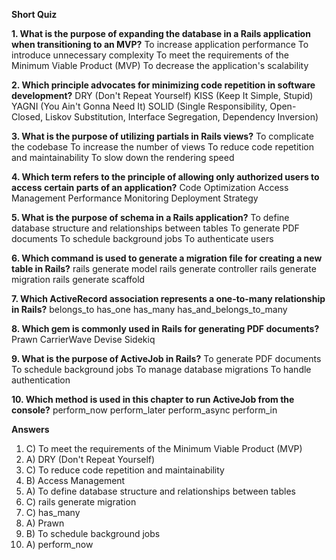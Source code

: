 **Short Quiz**

**1. What is the purpose of expanding the database in a Rails application when transitioning to an MVP?**
To increase application performance
To introduce unnecessary complexity
To meet the requirements of the Minimum Viable Product (MVP)
To decrease the application's scalability

**2.  Which principle advocates for minimizing code repetition in software development?**
DRY (Don't Repeat Yourself)
KISS (Keep It Simple, Stupid)
YAGNI (You Ain't Gonna Need It)
SOLID (Single Responsibility, Open-Closed, Liskov Substitution, Interface Segregation, Dependency Inversion)

**3. What is the purpose of utilizing partials in Rails views?**
To complicate the codebase
To increase the number of views
To reduce code repetition and maintainability
To slow down the rendering speed

**4. Which term refers to the principle of allowing only authorized users to access certain parts of an application?**
Code Optimization
Access Management
Performance Monitoring
Deployment Strategy

**5. What is the purpose of schema in a Rails application?**
To define database structure and relationships between tables
To generate PDF documents
To schedule background jobs
To authenticate users

**6. Which command is used to generate a migration file for creating a new table in Rails?**
rails generate model
rails generate controller
rails generate migration
rails generate scaffold

**7. Which ActiveRecord association represents a one-to-many relationship in Rails?**
belongs_to
has_one
has_many
has_and_belongs_to_many

**8. Which gem is commonly used in Rails for generating PDF documents?**
Prawn
CarrierWave
Devise
Sidekiq

**9. What is the purpose of ActiveJob in Rails?**
To generate PDF documents
To schedule background jobs
To manage database migrations
To handle authentication

**10. Which method is used in this chapter to run ActiveJob from the console?**
perform_now
perform_later
perform_async
perform_in

**Answers**

1. C) To meet the requirements of the Minimum Viable Product (MVP)
2. A) DRY (Don't Repeat Yourself)
3. C) To reduce code repetition and maintainability
4. B) Access Management
5. A) To define database structure and relationships between tables
6. C) rails generate migration
7. C) has_many
8. A) Prawn
9. B) To schedule background jobs
10. A) perform_now

